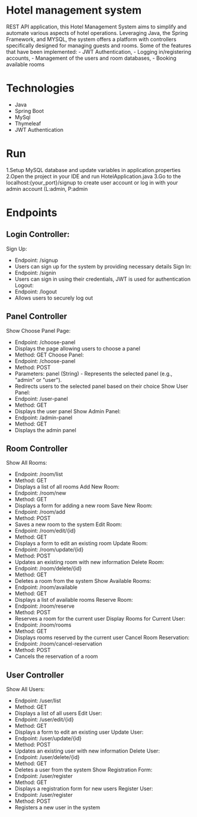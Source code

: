 # Hotel management system
REST API application, this Hotel Management System aims to simplify and automate various aspects of hotel operations. Leveraging Java, the Spring Framework, and MYSQL,
the system offers a platform with controllers specifically designed for managing guests and rooms.  Some of the features that have been implemented:
	- JWT Authentication,
	- Logging in/registering accounts,
 	- Management of the users and room databases,
	- Booking available rooms

# Technologies
- Java
- Spring Boot
- MySql
- Thymeleaf
- JWT Authentication

# Run
1.Setup MySQL database and update variables in application.properties
2.Open the project in your IDE and run HotelApplication.java
3.Go to the localhost:{your_port}/signup to create user account or log in with your admin account (L:admin, P:admin

# Endpoints
## Login Controller:
Sign Up:
  - Endpoint: /signup
  - Users can sign up for the system by providing necessary details
Sign In:
  - Endpoint: /signin
  - Users can sign in using their credentials, JWT is used for authentication
Logout:
  - Endpoint: /logout
  - Allows users to securely log out

## Panel Controller
Show Choose Panel Page:
  - Endpoint: /choose-panel
  - Displays the page allowing users to choose a panel
  - Method: GET
Choose Panel:
  - Endpoint: /choose-panel
  - Method: POST
  - Parameters: panel (String) - Represents the selected panel (e.g., "admin" or "user").
  - Redirects users to the selected panel based on their choice
Show User Panel:
  - Endpoint: /user-panel
  - Method: GET
  - Displays the user panel
Show Admin Panel:
  - Endpoint: /admin-panel
  - Method: GET
  - Displays the admin panel

## Room Controller
Show All Rooms:
  - Endpoint: /room/list
  - Method: GET
  - Displays a list of all rooms
Add New Room:
  - Endpoint: /room/new
  - Method: GET
  - Displays a form for adding a new room
Save New Room:
  - Endpoint: /room/add
  - Method: POST
  - Saves a new room to the system
Edit Room:
  - Endpoint: /room/edit/{id}
  - Method: GET
  - Displays a form to edit an existing room
Update Room:
  - Endpoint: /room/update/{id}
  - Method: POST
  - Updates an existing room with new information
Delete Room:
  - Endpoint: /room/delete/{id}
  - Method: GET
  - Deletes a room from the system
Show Available Rooms:
  - Endpoint: /room/available
  - Method: GET
  - Displays a list of available rooms
Reserve Room:
  - Endpoint: /room/reserve
  - Method: POST
  - Reserves a room for the current user
Display Rooms for Current User:
  - Endpoint: /room/rooms
  - Method: GET
  - Displays rooms reserved by the current user
Cancel Room Reservation:
  - Endpoint: /room/cancel-reservation
  - Method: POST
  - Cancels the reservation of a room

## User Controller
Show All Users:
  - Endpoint: /user/list
  - Method: GET
  - Displays a list of all users
Edit User:
  - Endpoint: /user/edit/{id}
  - Method: GET
  - Displays a form to edit an existing user
Update User:
  - Endpoint: /user/update/{id}
  - Method: POST
  - Updates an existing user with new information
Delete User:
  - Endpoint: /user/delete/{id}
  - Method: GET
  - Deletes a user from the system
Show Registration Form:
  - Endpoint: /user/register
  - Method: GET
  - Displays a registration form for new users
Register User:
  - Endpoint: /user/register
  - Method: POST
  - Registers a new user in the system
